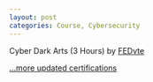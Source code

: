 ```yaml
---
layout: post
categories: Course, Cybersecurity
---
```

Cyber Dark Arts (3 Hours) by [FEDvte](https://www.cisa.gov/resources-tools/resources/federal-virtual-training-environment-fedvte)

[...more updated certifications](https://www.credly.com/users/kam-salisbury/badges)
